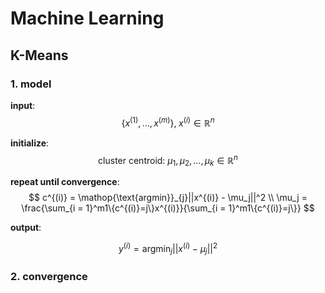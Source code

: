 # Machine Learning

## K-Means

### 1. model

**input**:
$$
\{x^{(1)},\ldots,x^{(m)}\},\;x^{(i)} \in \mathbb{R}^n
$$

**initialize**:
$$
\text{cluster centroid: }\mu_1,\mu_2,\ldots,\mu_k \in \mathbb{R}^n
$$

**repeat until convergence**:
$$
c^{(i)} = \mathop{\text{argmin}}_{j}||x^{(i)} - \mu_j||^2 \\
\mu_j = \frac{\sum_{i = 1}^m1\{c^{(i)}=j\}x^{(i)}}{\sum_{i = 1}^m1\{c^{(i)}=j\}}
$$

**output**:

$$
y^{(i)} = \mathop{\text{argmin}}_{j}||x^{(i)} - \mu_j||^2
$$

### 2. convergence